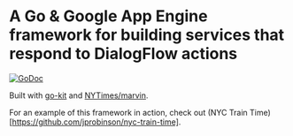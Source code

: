 # A Go & Google App Engine framework for building services that respond to DialogFlow actions

[![GoDoc](https://godoc.org/github.com/jprobinson/dialogflow?status.svg)](https://godoc.org/github.com/jprobinson/dialogflow)

Built with [go-kit](https://github.com/go-kit/kit) and [NYTimes/marvin](https://github.com/NYTimes/marvin).

For an example of this framework in action, check out (NYC Train Time)[https://github.com/jprobinson/nyc-train-time].
